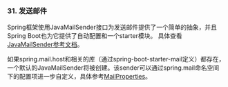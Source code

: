 ### 31. 发送邮件

Spring框架使用JavaMailSender接口为发送邮件提供了一个简单的抽象，并且Spring Boot也为它提供了自动配置和一个starter模块。
具体查看[JavaMailSender参考文档](http://docs.spring.io/spring/docs/4.1.4.RELEASE/spring-framework-reference/htmlsingle/#mail)。

如果spring.mail.host和相关的库（通过spring-boot-starter-mail定义）都存在，一个默认的JavaMailSender将被创建。该sender可以通过spring.mail命名空间下的配置项进一步自定义，具体参考[MailProperties](http://github.com/spring-projects/spring-boot/tree/master/spring-boot-autoconfigure/src/main/java/org/springframework/boot/autoconfigure/mail/MailProperties.java)。
